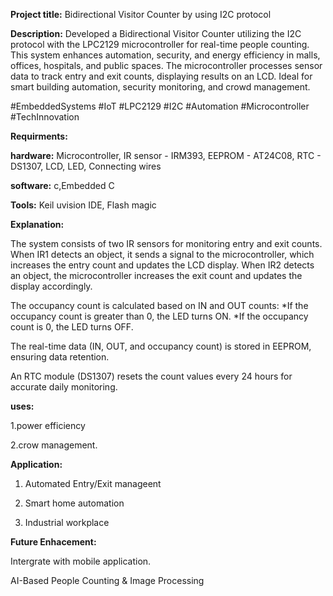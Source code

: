 **Project title:** Bidirectional Visitor Counter by using I2C protocol


**Description:** Developed a Bidirectional Visitor Counter utilizing the I2C protocol with the LPC2129 microcontroller for real-time people counting. This system enhances automation, security, and energy efficiency in malls, offices, hospitals, and public spaces. The microcontroller processes sensor data to track entry and exit counts, displaying results on an LCD. Ideal for smart building automation, security monitoring, and crowd management.

#EmbeddedSystems #IoT #LPC2129 #I2C #Automation #Microcontroller #TechInnovation


**Requirments:**

**hardware:** Microcontroller, IR sensor - IRM393, EEPROM - AT24C08, RTC - DS1307, LCD, LED, Connecting wires

**software:** c,Embedded C

**Tools:** Keil uvision IDE, Flash magic


**Explanation:**

   The system consists of two IR sensors for monitoring entry and exit counts.
    When IR1 detects an object, it sends a signal to the microcontroller, which increases the entry count and updates the LCD display.
    When IR2 detects an object, the microcontroller increases the exit count and updates the display accordingly.
    
   The occupancy count is calculated based on IN and OUT counts:
        *If the occupancy count is greater than 0, the LED turns ON.
        *If the occupancy count is 0, the LED turns OFF.
   
   The real-time data (IN, OUT, and occupancy count) is stored in EEPROM, ensuring data retention.
   
   An RTC module (DS1307) resets the count values every 24 hours for accurate daily monitoring.


**uses:** 

1.power efficiency

2.crow management.


**Application:** 

   1. Automated Entry/Exit manageent
   
   2. Smart home automation
   
   3. Industrial workplace

**Future Enhacement:**
    
   Intergrate with  mobile application.
    
   AI-Based People Counting & Image Processing
